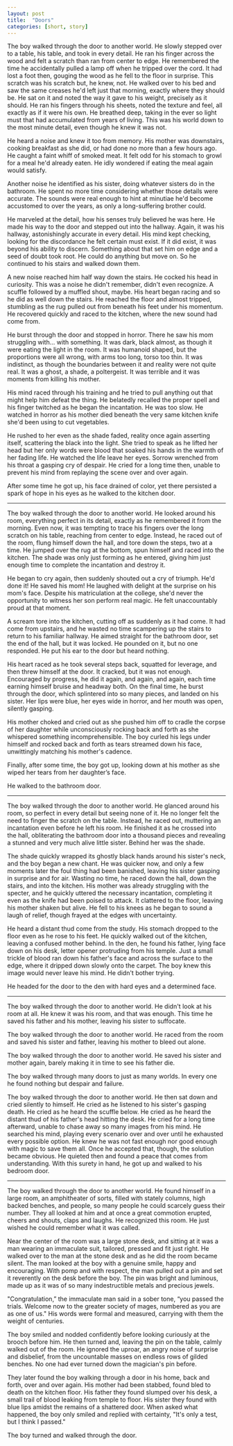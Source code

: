 ```yaml
---
layout: post
title:  "Doors"
categories: [short, story]
---
```


The boy walked through the door to another world. He slowly stepped over to a table, his table, and took in every detail.  He ran his finger across the wood and felt a scratch than ran from center to edge.  He remembered the time he accidentally pulled a lamp off when he tripped over the cord.  It had lost a foot then, gouging the wood as he fell to the floor in surprise. This scratch was his scratch but, he knew, not.  He walked over to his bed and saw the same creases he'd left just that morning, exactly where they should be.  He sat on it and noted the way it gave to his weight, precisely as it should.  He ran his fingers through his sheets, noted the texture and feel, all exactly as if it were his own. He breathed deep, taking in the ever so light must that had accumulated from years of living.  This was his world down to the most minute detail, even though he knew it was not.

<!--more-->

He heard a noise and knew it too from memory.  His mother was downstairs, cooking breakfast as she did, or had done no more than a few hours ago.  He caught a faint whiff of smoked meat.  It felt odd for his stomach to growl for a meal he'd already eaten. He idly wondered if eating the meal again would satisfy.

Another noise he identified as his sister, doing whatever sisters do in the bathroom.  He spent no more time considering whether those details were accurate. The sounds were real enough to hint at minutiae he'd become accustomed to over the years, as only a long-suffering brother could.

He marveled at the detail, how his senses truly believed he was here.  He made his way to the door and stepped out into the hallway.  Again, it was his hallway, astonishingly accurate in every detail.  His mind kept checking, looking for the discordance he felt certain must exist.  If it did exist, it was beyond his ability to discern. Something about that set him on edge and a seed of doubt took root. He could do anything but move on.  So he continued to his stairs and walked down them.

A new noise reached him half way down the stairs.  He cocked his head in curiosity.  This was a noise he didn't remember, didn't even recognize.  A scuffle followed by a muffled shout, maybe.  His heart began racing and so he did as well down the stairs.  He reached the floor and almost tripped, stumbling as the rug pulled out from beneath his feet under his momentum.  He recovered quickly and raced to the kitchen, where the new sound had come from.

He burst through the door and stopped in horror.  There he saw his mom struggling with... with something.  It was dark, black almost, as though it were eating the light in the room.  It was humanoid shaped, but the proportions were all wrong, with arms too long, torso too thin.  It was indistinct, as though the boundaries between it and reality were not quite real.  It was a ghost, a shade, a poltergeist.  It was terrible and it was moments from killing his mother.

His mind raced through his training and he tried to pull anything out that might help him defeat the thing.  He belatedly recalled the proper spell and his finger twitched as he began the incantation.  He was too slow.  He watched in horror as his mother died beneath the very same kitchen knife she'd been using to cut vegetables.  

He rushed to her even as the shade faded, reality once again asserting itself, scattering the black into the light. She tried to speak as he lifted her head but her only words were blood that soaked his hands in the warmth of her fading life.  He watched the life leave her eyes.  Sorrow wrenched from his throat a gasping cry of despair.  He cried for a long time then, unable to prevent his mind from replaying the scene over and over again.  

After some time he got up, his face drained of color, yet there persisted a spark of hope in his eyes as he walked to the kitchen door.

----   

The boy walked through the door to another world.  He looked around his room, everything perfect in its detail, exactly as he remembered it from the morning.  Even now, it was tempting to trace his fingers over the long scratch on his table, reaching from center to edge.  Instead, he raced out of the room, flung himself down the hall, and tore down the steps, two at a time.  He jumped over the rug at the bottom, spun himself and raced into the kitchen.  The shade was only just forming as he entered, giving him just enough time to complete the incantation and destroy it.

He began to cry again, then suddenly shouted out a cry of triumph. He'd done it!  He saved his mom!  He laughed with delight at the surprise on his mom's face.  Despite his matriculation at the college, she'd never the opportunity to witness her son perform real magic. He felt unaccountably proud at that moment.

A scream tore into the kitchen, cutting off as suddenly as it had come.  It had come from upstairs, and he wasted no time scampering up the stairs to return to his familiar hallway.  He aimed straight for the bathroom door, set the end of the hall, but it was locked.  He pounded on it, but no one responded.  He put his ear to the door but heard nothing.  

His heart raced as he took several steps back, squatted for leverage, and then threw himself at the door.  It cracked, but it was not enough.  Encouraged by progress, he did it again, and again, and again, each time earning himself bruise and headway both.  On the final time, he burst through the door, which splintered into so many pieces, and landed on his sister.  Her lips were blue, her eyes wide in horror, and her mouth was open, silently gasping.

His mother choked and cried out as she pushed him off to cradle the corpse of her daughter while unconsciously rocking back and forth as she whispered something incomprehensible. The boy curled his legs under himself and rocked back and forth as tears streamed down his face, unwittingly matching his mother's cadence.

Finally, after some time, the boy got up, looking down at his mother as she wiped her tears from her daughter’s face.  

He walked to the bathroom door.

---- 

The boy walked through the door to another world.  He glanced around his room, so perfect in every detail but seeing none of it.  He no longer felt the need to finger the scratch on the table.  Instead, he raced out, muttering an incantation even before he left his room.  He finished it as he crossed into the hall, obliterating the bathroom door into a thousand pieces and revealing a stunned and very much alive little sister.  Behind her was the shade.

The shade quickly wrapped its ghostly black hands around his sister's neck, and the boy began a new chant.  He was quicker now, and only a few moments later the foul thing had been banished, leaving his sister gasping in surprise and for air.  Wasting no time, he raced down the hall, down the stairs, and into the kitchen.  His mother was already struggling with the specter, and he quickly uttered the necessary incantation, completing it even as the knife had been poised to attack.  It clattered to the floor, leaving his mother shaken but alive.  He fell to his knees as he began to sound a laugh of relief, though frayed at the edges with uncertainty.

He heard a distant thud come from the study.  His stomach dropped to the floor even as he rose to his feet.  He quickly walked out of the kitchen, leaving a confused mother behind.  In the den, he found his father, lying face down on his desk, letter opener protruding from his temple.  Just a small trickle of blood ran down his father's face and across the surface to the edge, where it dripped down slowly onto the carpet.  The boy knew this image would never leave his mind.  He didn't bother trying.  

He headed for the door to the den with hard eyes and a determined face.

---- 

The boy walked through the door to another world.  He didn't look at his room at all.  He knew it was his room, and that was enough.  This time he saved his father and his mother, leaving his sister to suffocate.

The boy walked through the door to another world.  He raced from the room and saved his sister and father, leaving his mother to bleed out alone.

The boy walked through the door to another world.  He saved his sister and mother again, barely making it in time to see his father die.

The boy walked through many doors to just as many worlds. In every one he found nothing but despair and failure.

The boy walked through the door to another world.  He then sat down and cried silently to himself.  He cried as he listened to his sister's gasping death.  He cried as he heard the scuffle below.  He cried as he heard the distant thud of his father's head hitting the desk.  He cried for a long time afterward, unable to chase away so many images from his mind.  He searched his mind, playing every scenario over and over until he exhausted every possible option.  He knew he was not fast enough nor good enough with magic to save them all. Once he accepted that, though, the solution became obvious. He quieted then and found a peace that comes from understanding.  With this surety in hand, he got up and walked to his bedroom door.

---- 

The boy walked through the door to another world.  He found himself in a large room, an amphitheater of sorts, filled with stately columns, high backed benches, and people, so many people he could scarcely guess their number.  They all looked at him and at once a great commotion erupted, cheers and shouts, claps and laughs.  He recognized this room.  He just wished he could remember what it was called.  

Near the center of the room was a large stone desk, and sitting at it was a man wearing an immaculate suit, tailored, pressed and fit just right.  He walked over to the man at the stone desk and as he did the room became silent.  The man looked at the boy with a genuine smile, happy and encouraging.  With pomp and with respect, the man pulled out a pin and set it reverently on the desk before the boy.  The pin was bright and luminous, made up as it was of so many indestructible metals and precious jewels.

"Congratulation,” the immaculate man said in a sober tone, “you passed the trials. Welcome now to the greater society of mages, numbered as you are as one of us." His words were formal and measured, carrying with them the weight of centuries. 

The boy smiled and nodded confidently before looking curiously at the brooch before him.  He then turned and, leaving the pin on the table, calmly walked out of the room. He ignored the uproar, an angry noise of surprise and disbelief, from the uncountable masses on endless rows of gilded benches. No one had ever turned down the magician's pin before.

They later found the boy walking through a door in his home, back and forth, over and over again.  His mother had been stabbed, found bled to death on the kitchen floor. His father they found slumped over his desk, a small trail of blood leaking from temple to floor. His sister they found with blue lips amidst the remains of a shattered door.  When asked what happened, the boy only smiled and replied with certainty, "It's only a test, but I think I passed."

The boy turned and walked through the door.